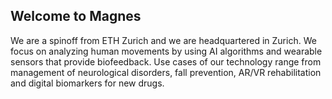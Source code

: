 ## Welcome to Magnes

We are a spinoff from ETH Zurich and we are headquartered in Zurich.
We focus on analyzing human movements by using AI algorithms and
wearable sensors that provide biofeedback.
Use cases of our technology range from management of neurological disorders,
fall prevention, AR/VR rehabilitation and digital biomarkers for new drugs.
